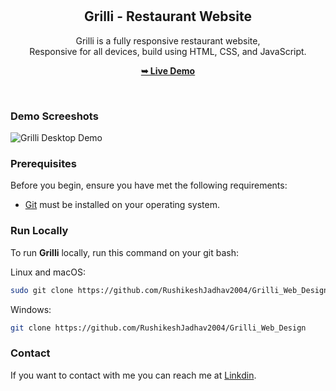 <div align="center">
  
  

  <br />
  <br />

  <h2 align="center">Grilli - Restaurant Website</h2>

  Grilli is a fully responsive restaurant website, <br />Responsive for all devices, build using HTML, CSS, and JavaScript.

  <a href="https://codewithsadee.github.io/grilli/"><strong>➥ Live Demo</strong></a>

</div>

<br />

### Demo Screeshots

![Grilli Desktop Demo](![grilliiii](https://github.com/user-attachments/assets/2cab1a6b-ea20-4b94-aa38-f92eabd5b507)
)

### Prerequisites

Before you begin, ensure you have met the following requirements:

* [Git](https://git-scm.com/downloads "Download Git") must be installed on your operating system.

### Run Locally

To run **Grilli** locally, run this command on your git bash:

Linux and macOS:

```bash
sudo git clone https://github.com/RushikeshJadhav2004/Grilli_Web_Design
```

Windows:

```bash
git clone https://github.com/RushikeshJadhav2004/Grilli_Web_Design
```

### Contact

If you want to contact with me you can reach me at [Linkdin](http://www.linkedin.com/in/rushikeshjadhav2004).


